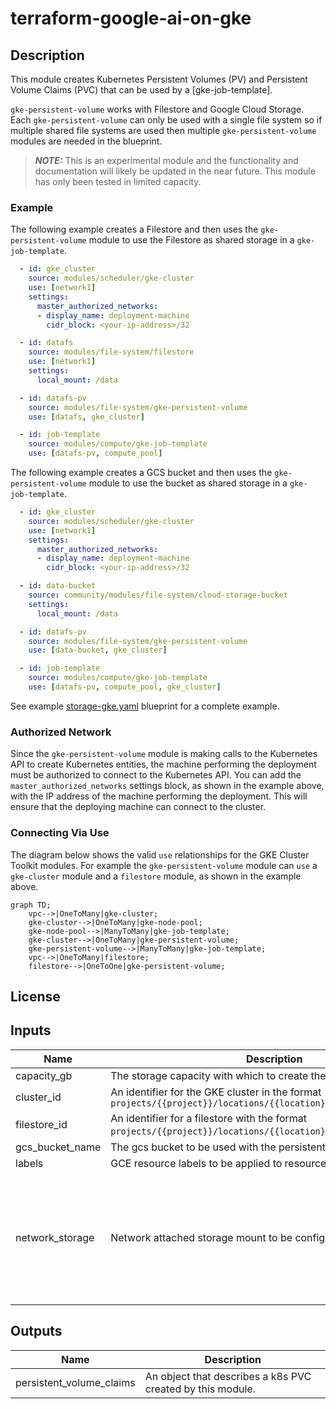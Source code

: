 # terraform-google-ai-on-gke

## Description

This module creates Kubernetes Persistent Volumes (PV) and Persistent Volume
Claims (PVC) that can be used by a [gke-job-template].

`gke-persistent-volume` works with Filestore and Google Cloud Storage. Each
`gke-persistent-volume` can only be used with a single file system so if multiple
shared file systems are used then multiple `gke-persistent-volume` modules are
needed in the blueprint.

> **_NOTE:_** This is an experimental module and the functionality and
> documentation will likely be updated in the near future. This module has only
> been tested in limited capacity.

### Example

The following example creates a Filestore and then uses the
`gke-persistent-volume` module to use the Filestore as shared storage in a
`gke-job-template`.

```yaml
  - id: gke_cluster
    source: modules/scheduler/gke-cluster
    use: [network1]
    settings:
      master_authorized_networks:
      - display_name: deployment-machine
        cidr_block: <your-ip-address>/32

  - id: datafs
    source: modules/file-system/filestore
    use: [network1]
    settings:
      local_mount: /data

  - id: datafs-pv
    source: modules/file-system/gke-persistent-volume
    use: [datafs, gke_cluster]

  - id: job-template
    source: modules/compute/gke-job-template
    use: [datafs-pv, compute_pool]
```

The following example creates a GCS bucket and then uses the
`gke-persistent-volume` module to use the bucket as shared storage in a
`gke-job-template`.

```yaml
  - id: gke_cluster
    source: modules/scheduler/gke-cluster
    use: [network1]
    settings:
      master_authorized_networks:
      - display_name: deployment-machine
        cidr_block: <your-ip-address>/32

  - id: data-bucket
    source: community/modules/file-system/cloud-storage-bucket
    settings:
      local_mount: /data

  - id: datafs-pv
    source: modules/file-system/gke-persistent-volume
    use: [data-bucket, gke_cluster]

  - id: job-template
    source: modules/compute/gke-job-template
    use: [datafs-pv, compute_pool, gke_cluster]
```

See example
[storage-gke.yaml](../../../../examples/README.md#storage-gkeyaml--) blueprint
for a complete example.

### Authorized Network

Since the `gke-persistent-volume` module is making calls to the Kubernetes API
to create Kubernetes entities, the machine performing the deployment must be
authorized to connect to the Kubernetes API. You can add the
`master_authorized_networks` settings block, as shown in the example above, with
the IP address of the machine performing the deployment. This will ensure that
the deploying machine can connect to the cluster.

### Connecting Via Use

The diagram below shows the valid `use` relationships for the GKE Cluster Toolkit
modules. For example the `gke-persistent-volume` module can `use` a
`gke-cluster` module and a `filestore` module, as shown in the example above.

```mermaid
graph TD;
    vpc-->|OneToMany|gke-cluster;
    gke-cluster-->|OneToMany|gke-node-pool;
    gke-node-pool-->|ManyToMany|gke-job-template;
    gke-cluster-->|OneToMany|gke-persistent-volume;
    gke-persistent-volume-->|ManyToMany|gke-job-template;
    vpc-->|OneToMany|filestore;
    filestore-->|OneToOne|gke-persistent-volume;
```

## License

<!-- BEGINNING OF PRE-COMMIT-TERRAFORM DOCS HOOK -->
## Inputs

| Name | Description | Type | Default | Required |
|------|-------------|------|---------|:--------:|
| capacity\_gb | The storage capacity with which to create the persistent volume. | `number` | n/a | yes |
| cluster\_id | An identifier for the GKE cluster in the format `projects/{{project}}/locations/{{location}}/clusters/{{cluster}}` | `string` | n/a | yes |
| filestore\_id | An identifier for a filestore with the format `projects/{{project}}/locations/{{location}}/instances/{{name}}`. | `string` | `null` | no |
| gcs\_bucket\_name | The gcs bucket to be used with the persistent volume. | `string` | `null` | no |
| labels | GCE resource labels to be applied to resources. Key-value pairs. | `map(string)` | n/a | yes |
| network\_storage | Network attached storage mount to be configured. | <pre>object({<br>    server_ip             = string,<br>    remote_mount          = string,<br>    local_mount           = string,<br>    fs_type               = string,<br>    mount_options         = string,<br>    client_install_runner = map(string)<br>    mount_runner          = map(string)<br>  })</pre> | n/a | yes |

## Outputs

| Name | Description |
|------|-------------|
| persistent\_volume\_claims | An object that describes a k8s PVC created by this module. |

<!-- END OF PRE-COMMIT-TERRAFORM DOCS HOOK -->
